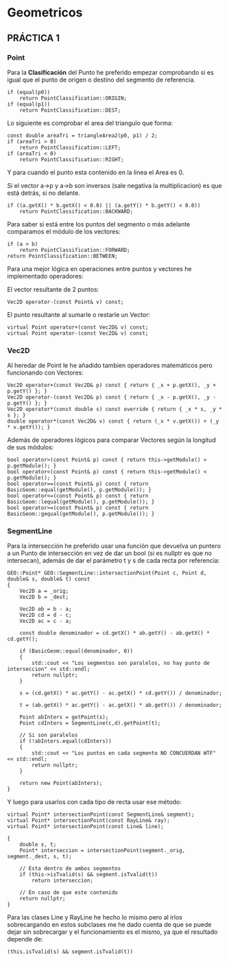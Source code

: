 # Geometricos

## PRÁCTICA 1

### Point

Para la **Clasificación** del Punto he preferido empezar comprobando si es igual que el punto de origen o destino del segmento de referencia.

    if (equal(p0))
        return PointClassification::ORIGIN;
    if (equal(p1))
        return PointClassification::DEST;

Lo siguiente es comprobar el area del triangulo que forma:

    const double areaTri = triangleArea2(p0, p1) / 2;
	if (areaTri > 0)
		return PointClassification::LEFT;
	if (areaTri < 0)
		return PointClassification::RIGHT;

Y para cuando el punto esta contenido en la linea el Area es 0.

Si el vector a->p y a->b son inversos (sale negativa la multiplicacion) es que está detrás, si no delante.

    if ((a.getX() * b.getX() < 0.0) || (a.getY() * b.getY() < 0.0))
		return PointClassification::BACKWARD;

Para saber si está entre los puntos del segmento o más adelante comparamos el módulo de los vectores:

    if (a > b)
		return PointClassification::FORWARD;
	return PointClassification::BETWEEN;

Para una mejor lógica en operaciones entre puntos y vectores he implementado operadores:

El vector resultante de 2 puntos:

	Vec2D operator-(const Point& v) const;

El punto resultante al sumarle o restarle un Vector:

    virtual Point operator+(const Vec2D& v) const;
    virtual Point operator-(const Vec2D& v) const;



### Vec2D

Al heredar de Point le he añadido tambien operadores matemáticos pero funcionando con Vectores:

    Vec2D operator+(const Vec2D& p) const { return { _x + p.getX(), _y + p.getY() }; }
    Vec2D operator-(const Vec2D& p) const { return { _x - p.getX(), _y - p.getY() }; }
    Vec2D operator*(const double s) const override { return { _x * s, _y * s }; }
    double operator*(const Vec2D& v) const { return (_x * v.getX()) + (_y * v.getY()); }

Además de operadores lógicos para comparar Vectores según la longitud de sus módulos:

    bool operator>(const Point& p) const { return this->getModule() > p.getModule(); }
    bool operator<(const Point& p) const { return this->getModule() < p.getModule(); }
    bool operator==(const Point& p) const { return BasicGeom::equal(getModule(), p.getModule()); }
    bool operator<=(const Point& p) const { return BasicGeom::lequal(getModule(), p.getModule()); }
    bool operator>=(const Point& p) const { return BasicGeom::gequal(getModule(), p.getModule()); }

### SegmentLine

Para la intersección he preferido usar una función que devuelva un puntero a un Punto de intersección en vez de dar un bool (si es nullptr es que no intersecan), además de dar el parámetro t y s de cada recta por referencia:

    GEO::Point* GEO::SegmentLine::intersectionPoint(Point c, Point d, double& s, double& t) const
    {
        Vec2D a = _orig;
        Vec2D b = _dest;

        Vec2D ab = b - a;
        Vec2D cd = d - c;
        Vec2D ac = c - a;

        const double denominador = cd.getX() * ab.getY() - ab.getX() * cd.getY();

        if (BasicGeom::equal(denominador, 0))
        {
            std::cout << "Los segmentos son paralelos, no hay punto de interseccion" << std::endl;
            return nullptr;
        }

        s = (cd.getX() * ac.getY() - ac.getX() * cd.getY()) / denominador;

        t = (ab.getX() * ac.getY() - ac.getX() * ab.getY()) / denominador;

        Point abInters = getPoint(s);
        Point cdInters = SegmentLine(c,d).getPoint(t);

        // Si son paralelos
        if (!abInters.equal(cdInters))
        {
            std::cout << "Los puntos en cada segmento NO CONCUERDAN WTF" << std::endl;
            return nullptr;
        }

	    return new Point(abInters);
    }

Y luego para usarlos con cada tipo de recta usar ese método:

    virtual Point* intersectionPoint(const SegmentLine& segment);
    virtual Point* intersectionPoint(const RayLine& ray);
    virtual Point* intersectionPoint(const Line& line);

    {
        double s, t;
        Point* interseccion = intersectionPoint(segment._orig, segment._dest, s, t);

        // Esta dentro de ambos segmentos
        if (this->isTvalid(s) && segment.isTvalid(t))
            return interseccion;

        // En caso de que este contenido
        return nullptr; 
    }

Para las clases Line y RayLine he hecho lo mismo pero al irlos sobrecargando en estos subclases me he dado cuenta de que se puede dejar sin sobrecargar y el funcionamiento es el mismo, ya que el resultado depende de:

    (this.isTvalid(s) && segment.isTvalid(t))

